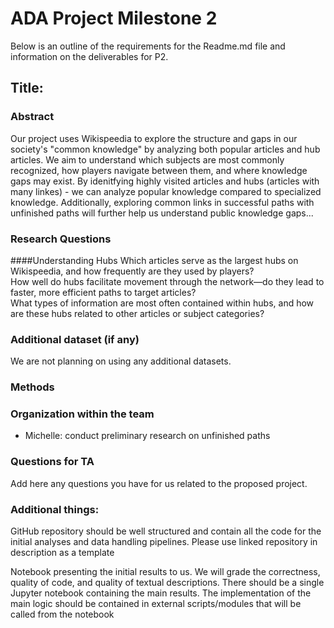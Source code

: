 # ADA Project Milestone 2
Below is an outline of the requirements for the Readme.md file and information on the deliverables for P2.

## Title:

### Abstract 
Our project uses Wikispeedia to explore the structure and gaps in our society's "common knowledge" by analyzing both popular articles and hub articles. We aim to understand which subjects are most commonly recognized, how players navigate between them, and where knowledge gaps may exist. By idenitfying highly visited articles and hubs (articles with many linkes) - we can analyze popular knowledge compared to specialized knowledge. Additionally, exploring common links in successful paths with unfinished paths will further help us understand public knowledge gaps...

### Research Questions
####Understanding Hubs
Which articles serve as the largest hubs on Wikispeedia, and how frequently are they used by players? <br>
How well do hubs facilitate movement through the network—do they lead to faster, more efficient paths to target articles? <br> 
What types of information are most often contained within hubs, and how are these hubs related to other articles or subject categories? <br> 
### Additional dataset (if any)
We are not planning on using any additional datasets. 

### Methods

### Organization within the team 
* Michelle: conduct preliminary research on unfinished paths 
### Questions for TA
Add here any questions you have for us related to the proposed project.


### Additional things:
GitHub repository should be well structured and contain all the code for the initial analyses and data handling pipelines. Please use linked repository in description as a template

Notebook presenting the initial results to us. We will grade the correctness, quality of code, and quality of textual descriptions. There should be a single Jupyter notebook containing the main results. The implementation of the main logic should be contained in external scripts/modules that will be called from the notebook
